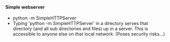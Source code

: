 #### Simple webserver
* python -m SimpleHTTPServer
* Typing 'python -m SimpleHTTPServer' in a directory serves that directory (and all sub directories and files) up in a server.
  This is accessible to anyone else on that local network. (Poses security risks...) 
